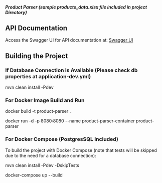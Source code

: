 ##### Product Parser (sample products_data.xlsx file included in project Directory)

## API Documentation
Access the Swagger UI for API documentation at: [Swagger UI](http://localhost:8080/swagger-ui/index.htm)

## Building the Project

### If Database Connection is Available (Please check db properties at application-dev.yml)

mvn clean install -Pdev

### For Docker Image Build and Run

docker build -t product-parser .

docker run -d -p 8080:8080 --name product-parser-container product-parser


### For Docker Compose (PostgresSQL Included)

To build the project with Docker Compose (note that tests will be skipped due to the need for a database connection):

mvn clean install -Pdev -DskipTests

docker-compose up --build
